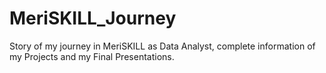 # MeriSKILL_Journey
Story of my journey in MeriSKILL as Data Analyst, complete information of my Projects and my Final Presentations.
